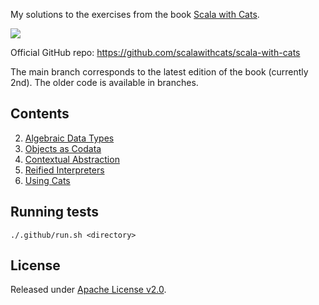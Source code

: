 My solutions to the exercises from the book [Scala with Cats](https://www.scalawithcats.com/).

[![](https://github.com/asarkar/scala-with-cats/workflows/CI/badge.svg)](https://github.com/asarkar/scala-with-cats/actions)

Official GitHub repo: https://github.com/scalawithcats/scala-with-cats

The main branch corresponds to the latest edition of the book (currently 2nd). 
The older code is available in branches.

## Contents

2. [Algebraic Data Types](ch02)
3. [Objects as Codata](ch03)
4. [Contextual Abstraction](ch04)
5. [Reified Interpreters](ch05)
6. [Using Cats](ch06)

## Running tests
```
./.github/run.sh <directory>
```

## License

Released under [Apache License v2.0](LICENSE).